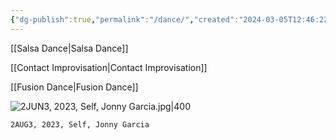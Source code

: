 ```yaml
---
{"dg-publish":true,"permalink":"/dance/","created":"2024-03-05T12:46:22.000-05:00","updated":"2024-01-23T22:58:19.000-05:00"}
---
```



[[Salsa Dance\|Salsa Dance]]

[[Contact Improvisation\|Contact Improvisation]]

[[Fusion Dance\|Fusion Dance]]


![2JUN3, 2023, Self, Jonny Garcia.jpg|400](/img/user/MEDIA/2JUN3,%202023,%20Self,%20Jonny%20Garcia.jpg)
```
2AUG3, 2023, Self, Jonny Garcia
```